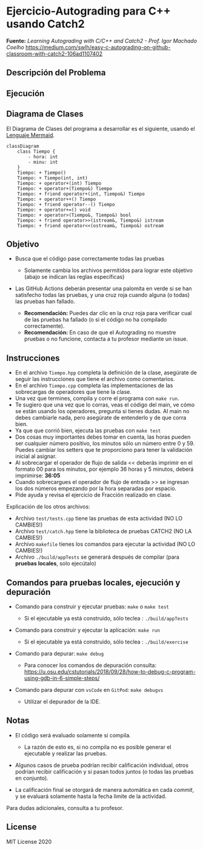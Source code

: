 # Ejercicio-Autograding para C++ usando Catch2

**Fuente:** *Learning Autograding with C/C++ and Catch2 - Prof. Igor Machado Coelho* 
https://medium.com/swlh/easy-c-autograding-on-github-classroom-with-catch2-106ad1107402

## Descripción del Problema



## Ejecución



## Diagrama de Clases

El Diagrama de Clases del programa a desarrollar es el siguiente, usando el [Lenguaje Mermaid](https://mermaid.js.org/syntax/classDiagram.html).

```mermaid
classDiagram  
    class Tiempo {
        - hora: int
        - minu: int
    }
    Tiempo: + Tiempo()
    Tiempo: + Tiempo(int, int)
    Tiempo: + operator+(int) Tiempo
    Tiempo: + operator+(Tiempo&) Tiempo
    Tiempo: + friend operator+(int, Tiempo&) Tiempo
    Tiempo: + operator++() Tiempo
    Tiempo: + friend operator--() Tiempo
    Tiempo: + operator+=() void
    Tiempo: + operator>(Tiempo&, Tiempo&) bool
    Tiempo: + friend operator>>(istream&, Tiempo&) istream
    Tiempo: + friend operator<<(ostream&, Tiempo&) ostream 
```

## Objetivo

- Busca que el código pase correctamente todas las pruebas
   * Solamente cambia los archivos permitidos para lograr este objetivo (abajo se indican las reglas específicas)
   
- Las GitHub Actions deberán presentar una palomita en verde si se han satisfecho todas las pruebas, y una cruz roja cuando alguna (o todas) las pruebas han fallado.
   * **Recomendación:** Puedes dar clic en la cruz roja para verificar cual de las pruebas ha fallado (o si el código no ha compilado correctamente).
   * **Recomendación:** En caso de que el Autograding no muestre pruebas o no funcione, contacta a tu profesor mediante un issue.

## Instrucciones

- En el archivo `Tiempo.hpp` completa la definición de la clase, asegúrate de seguir las instrucciones que tiene el archivo como comentarios.
- En el archivo `Tiempo.cpp` completa las implementaciones de las sobrecargas de operadores que tiene la clase.
- Una vez que termines, compila y corre el programa con `make run`. 
- Te sugiero que una vez que lo corras, veas el código del main, ve cómo se están usando los operadores, pregunta si tienes dudas. Al main no debes cambiarle nada, pero asegúrate de entenderlo y de que corra bien.
- Ya que que corrió bien, ejecuta las pruebas con `make test`
- Dos cosas muy importantes debes tomar en cuenta, las horas pueden ser cualquier número positivo, los minutos sólo un número entre 0 y 59. Puedes cambiar los setters que te proporciono para tener la validación inicial al asignar.
- Al sobrecargar el operador de flujo de salida << deberás imprimir en el formato 00 para los minutos, por ejemplo 36 horas y 5 minutos, deberá imprimirse: **36:05**
- Cuando sobrecargues el operador de flujo de entrada >> se ingresan los dos números empezando por la hora separadas por espacio.
- Pide ayuda y revisa el ejercicio de Fracción realizado en clase.


Explicación de los otros archivos:

- Archivo `test/tests.cpp` tiene las pruebas de esta actividad (NO LO CAMBIES!)
- Archivo `test/catch.hpp` tiene la biblioteca de pruebas  CATCH2 (NO LA CAMBIES!)
- Archivo `makefile` tienes los comandos para ejecutar la actividad (NO LO CAMBIES!)
- Archivo  `./build/appTests` se generará después de compilar (para **pruebas locales**, solo ejecútalo)

## Comandos para pruebas locales, ejecución y depuración

- Comando para construir y ejecutar pruebas: `make` o `make test`
    * Si el ejecutable ya está construido, sólo teclea : `./build/appTests`

- Comando para construir y ejecutar la aplicación: `make run` 
    * Si el ejecutable ya está construido, sólo teclea : `./build/exercise`

- Comando para depurar: `make debug`
    * Para conocer los comandos de depuración consulta:
     https://u.osu.edu/cstutorials/2018/09/28/how-to-debug-c-program-using-gdb-in-6-simple-steps/
     
- Comando para depurar con `vsCode` en `GitPod`: `make debugvs` 
    * Utilizar el depurador de la IDE.     

## Notas

- El código será evaluado solamente si compila.
   * La razón de esto es, si no compila no es posible generar el ejecutable y realizar las pruebas.

- Algunos casos de prueba podrían recibir calificación individual, otros podrían recibir calificación y si pasan todos juntos (o todas las pruebas en conjunto).

- La calificación final se otorgará de manera automática en cada *commit*, y se evaluará solamente hasta la fecha limite de la actividad.

Para dudas adicionales, consulta a tu profesor.

## License

MIT License 2020
